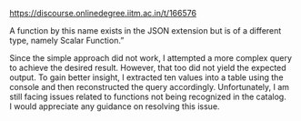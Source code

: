 https://discourse.onlinedegree.iitm.ac.in/t/166576

A function by this name exists in the JSON extension but is of a different type, namely Scalar Function.”</em></li>
</ol>
<p>Since the simple approach did not work, I attempted a more complex query to achieve the desired result. However, that too did not yield the expected output. To gain better insight, I extracted ten values into a table using the console and then reconstructed the query accordingly. Unfortunately, I am still facing issues related to functions not being recognized in the catalog.<br/>
I would appreciate any guidance on resolving this issue.